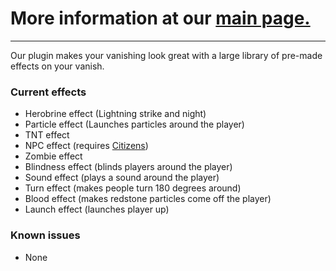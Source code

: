 # More information at our [main page.](https://www.spigotmc.org/resources/animvanish-1-18-animated-vanishing.102183/)
___
Our plugin makes your vanishing look great with a large library of pre-made effects on your vanish.

### Current effects
- Herobrine effect (Lightning strike and night)
- Particle effect (Launches particles around the player)
- TNT effect
- NPC effect (requires [Citizens](https://www.spigotmc.org/resources/citizens.13811/))
- Zombie effect
- Blindness effect (blinds players around the player)
- Sound effect (plays a sound around the player)
- Turn effect (makes people turn 180 degrees around)
- Blood effect (makes redstone particles come off the player)
- Launch effect (launches player up)

### Known issues
- None
